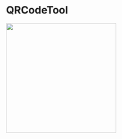 # QRCodeTool
<img src="https://github.com/gemilepus/QRCodeTool-Mini/blob/master/Cover.png" width="300" />
